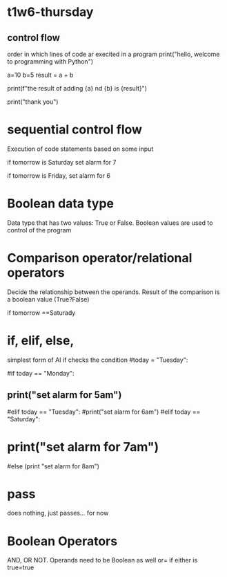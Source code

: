 # t1w6-thursday

## control flow
order in which lines of code ar execited in a program
print("hello, welcome to programming with Python")

a=10
b=5
result = a + b

print(f"the result of adding {a} nd {b} is {result}")

print("thank you")

# sequential control flow
Execution of code statements based on some input

if tomorrow is Saturday
    set alarm for 7

if tomorrow is Friday, 
    set alarm for 6

 # Boolean data type
 Data type that has two values: True or False. Boolean values are used to control of the program

 # Comparison operator/relational operators
 Decide the relationship between the operands. Result of the comparison is a boolean value (True?False)

 if tomorrow ==Saturady

 # if, elif, else, 
 simplest form of AI
 if checks the condition
 #today = "Tuesday":

#if today == "Monday":
  ##  print("set alarm for 5am")
#elif today == "Tuesday":
    #print("set alarm for 6am")
#elif today == "Saturday":
 #   print("set alarm for 7am")
 #else (print "set alarm for 8am")

 # pass
 does nothing, just passes... for now

 # Boolean Operators

 AND, OR NOT. Operands need to be Boolean as well
 or= if either is true=true


